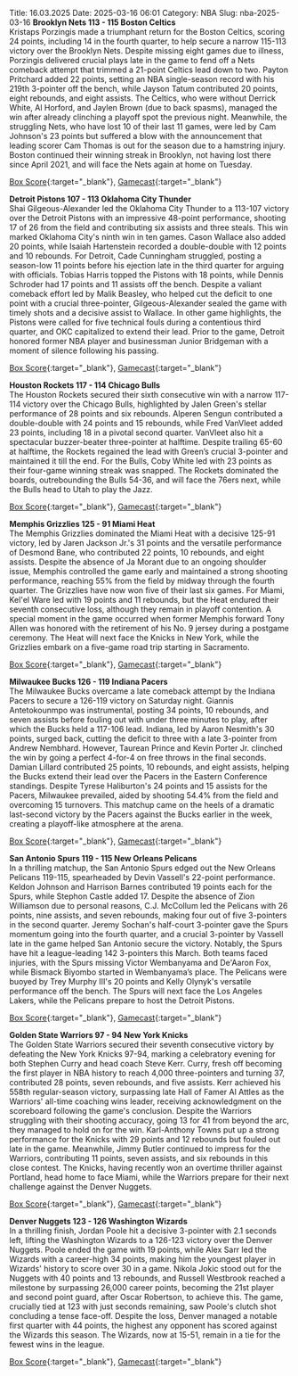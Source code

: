 Title: 16.03.2025
Date: 2025-03-16 06:01
Category: NBA 
Slug: nba-2025-03-16 
**Brooklyn Nets 113 - 115 Boston Celtics**  
Kristaps Porzingis made a triumphant return for the Boston Celtics, scoring 24 points, including 14 in the fourth quarter, to help secure a narrow 115-113 victory over the Brooklyn Nets. Despite missing eight games due to illness, Porzingis delivered crucial plays late in the game to fend off a Nets comeback attempt that trimmed a 21-point Celtics lead down to two. Payton Pritchard added 22 points, setting an NBA single-season record with his 219th 3-pointer off the bench, while Jayson Tatum contributed 20 points, eight rebounds, and eight assists. The Celtics, who were without Derrick White, Al Horford, and Jaylen Brown (due to back spasms), managed the win after already clinching a playoff spot the previous night. Meanwhile, the struggling Nets, who have lost 10 of their last 11 games, were led by Cam Johnson's 23 points but suffered a blow with the announcement that leading scorer Cam Thomas is out for the season due to a hamstring injury. Boston continued their winning streak in Brooklyn, not having lost there since April 2021, and will face the Nets again at home on Tuesday. 

[Box Score](/game/bos-vs-bkn-0022400968/box-score){:target="_blank"}, [Gamecast](/game/bos-vs-bkn-0022400968){:target="_blank"}<br>

**Detroit Pistons 107 - 113 Oklahoma City Thunder**  
Shai Gilgeous-Alexander led the Oklahoma City Thunder to a 113-107 victory over the Detroit Pistons with an impressive 48-point performance, shooting 17 of 26 from the field and contributing six assists and three steals. This win marked Oklahoma City's ninth win in ten games. Cason Wallace also added 20 points, while Isaiah Hartenstein recorded a double-double with 12 points and 10 rebounds. For Detroit, Cade Cunningham struggled, posting a season-low 11 points before his ejection late in the third quarter for arguing with officials. Tobias Harris topped the Pistons with 18 points, while Dennis Schroder had 17 points and 11 assists off the bench. Despite a valiant comeback effort led by Malik Beasley, who helped cut the deficit to one point with a crucial three-pointer, Gilgeous-Alexander sealed the game with timely shots and a decisive assist to Wallace. In other game highlights, the Pistons were called for five technical fouls during a contentious third quarter, and OKC capitalized to extend their lead. Prior to the game, Detroit honored former NBA player and businessman Junior Bridgeman with a moment of silence following his passing. 

[Box Score](/game/okc-vs-det-0022400969/box-score){:target="_blank"}, [Gamecast](/game/okc-vs-det-0022400969){:target="_blank"}<br>

**Houston Rockets 117 - 114 Chicago Bulls**  
The Houston Rockets secured their sixth consecutive win with a narrow 117-114 victory over the Chicago Bulls, highlighted by Jalen Green's stellar performance of 28 points and six rebounds. Alperen Sengun contributed a double-double with 24 points and 15 rebounds, while Fred VanVleet added 23 points, including 18 in a pivotal second quarter. VanVleet also hit a spectacular buzzer-beater three-pointer at halftime. Despite trailing 65-60 at halftime, the Rockets regained the lead with Green’s crucial 3-pointer and maintained it till the end. For the Bulls, Coby White led with 23 points as their four-game winning streak was snapped. The Rockets dominated the boards, outrebounding the Bulls 54-36, and will face the 76ers next, while the Bulls head to Utah to play the Jazz. 

[Box Score](/game/chi-vs-hou-0022400970/box-score){:target="_blank"}, [Gamecast](/game/chi-vs-hou-0022400970){:target="_blank"}<br>

**Memphis Grizzlies 125 - 91 Miami Heat**  
The Memphis Grizzlies dominated the Miami Heat with a decisive 125-91 victory, led by Jaren Jackson Jr.'s 31 points and the versatile performance of Desmond Bane, who contributed 22 points, 10 rebounds, and eight assists. Despite the absence of Ja Morant due to an ongoing shoulder issue, Memphis controlled the game early and maintained a strong shooting performance, reaching 55% from the field by midway through the fourth quarter. The Grizzlies have now won five of their last six games. For Miami, Kel'el Ware led with 19 points and 11 rebounds, but the Heat endured their seventh consecutive loss, although they remain in playoff contention. A special moment in the game occurred when former Memphis forward Tony Allen was honored with the retirement of his No. 9 jersey during a postgame ceremony. The Heat will next face the Knicks in New York, while the Grizzlies embark on a five-game road trip starting in Sacramento. 

[Box Score](/game/mia-vs-mem-0022400971/box-score){:target="_blank"}, [Gamecast](/game/mia-vs-mem-0022400971){:target="_blank"}<br>

**Milwaukee Bucks 126 - 119 Indiana Pacers**  
The Milwaukee Bucks overcame a late comeback attempt by the Indiana Pacers to secure a 126-119 victory on Saturday night. Giannis Antetokounmpo was instrumental, posting 34 points, 10 rebounds, and seven assists before fouling out with under three minutes to play, after which the Bucks held a 117-106 lead. Indiana, led by Aaron Nesmith's 30 points, surged back, cutting the deficit to three with a late 3-pointer from Andrew Nembhard. However, Taurean Prince and Kevin Porter Jr. clinched the win by going a perfect 4-for-4 on free throws in the final seconds. Damian Lillard contributed 25 points, 10 rebounds, and eight assists, helping the Bucks extend their lead over the Pacers in the Eastern Conference standings. Despite Tyrese Haliburton's 24 points and 15 assists for the Pacers, Milwaukee prevailed, aided by shooting 54.4% from the field and overcoming 15 turnovers. This matchup came on the heels of a dramatic last-second victory by the Pacers against the Bucks earlier in the week, creating a playoff-like atmosphere at the arena. 

[Box Score](/game/ind-vs-mil-0022400972/box-score){:target="_blank"}, [Gamecast](/game/ind-vs-mil-0022400972){:target="_blank"}<br>

**San Antonio Spurs 119 - 115 New Orleans Pelicans**  
In a thrilling matchup, the San Antonio Spurs edged out the New Orleans Pelicans 119-115, spearheaded by Devin Vassell's 22-point performance. Keldon Johnson and Harrison Barnes contributed 19 points each for the Spurs, while Stephon Castle added 17. Despite the absence of Zion Williamson due to personal reasons, C.J. McCollum led the Pelicans with 26 points, nine assists, and seven rebounds, making four out of five 3-pointers in the second quarter. Jeremy Sochan's half-court 3-pointer gave the Spurs momentum going into the fourth quarter, and a crucial 3-pointer by Vassell late in the game helped San Antonio secure the victory. Notably, the Spurs have hit a league-leading 142 3-pointers this March. Both teams faced injuries, with the Spurs missing Victor Wembanyama and De'Aaron Fox, while Bismack Biyombo started in Wembanyama’s place. The Pelicans were buoyed by Trey Murphy III's 20 points and Kelly Olynyk's versatile performance off the bench. The Spurs will next face the Los Angeles Lakers, while the Pelicans prepare to host the Detroit Pistons. 

[Box Score](/game/nop-vs-sas-0022400973/box-score){:target="_blank"}, [Gamecast](/game/nop-vs-sas-0022400973){:target="_blank"}<br>

**Golden State Warriors 97 - 94 New York Knicks**  
The Golden State Warriors secured their seventh consecutive victory by defeating the New York Knicks 97-94, marking a celebratory evening for both Stephen Curry and head coach Steve Kerr. Curry, fresh off becoming the first player in NBA history to reach 4,000 three-pointers and turning 37, contributed 28 points, seven rebounds, and five assists. Kerr achieved his 558th regular-season victory, surpassing late Hall of Famer Al Attles as the Warriors' all-time coaching wins leader, receiving acknowledgment on the scoreboard following the game's conclusion. Despite the Warriors struggling with their shooting accuracy, going 13 for 41 from beyond the arc, they managed to hold on for the win. Karl-Anthony Towns put up a strong performance for the Knicks with 29 points and 12 rebounds but fouled out late in the game. Meanwhile, Jimmy Butler continued to impress for the Warriors, contributing 11 points, seven assists, and six rebounds in this close contest. The Knicks, having recently won an overtime thriller against Portland, head home to face Miami, while the Warriors prepare for their next challenge against the Denver Nuggets. 

[Box Score](/game/nyk-vs-gsw-0022400974/box-score){:target="_blank"}, [Gamecast](/game/nyk-vs-gsw-0022400974){:target="_blank"}<br>

**Denver Nuggets 123 - 126 Washington Wizards**  
In a thrilling finish, Jordan Poole hit a decisive 3-pointer with 2.1 seconds left, lifting the Washington Wizards to a 126-123 victory over the Denver Nuggets. Poole ended the game with 19 points, while Alex Sarr led the Wizards with a career-high 34 points, making him the youngest player in Wizards' history to score over 30 in a game. Nikola Jokic stood out for the Nuggets with 40 points and 13 rebounds, and Russell Westbrook reached a milestone by surpassing 26,000 career points, becoming the 21st player and second point guard, after Oscar Robertson, to achieve this. The game, crucially tied at 123 with just seconds remaining, saw Poole's clutch shot concluding a tense face-off. Despite the loss, Denver managed a notable first quarter with 44 points, the highest any opponent has scored against the Wizards this season. The Wizards, now at 15-51, remain in a tie for the fewest wins in the league. 

[Box Score](/game/was-vs-den-0022400975/box-score){:target="_blank"}, [Gamecast](/game/was-vs-den-0022400975){:target="_blank"}<br>

